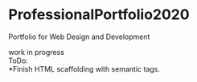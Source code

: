# ProfessionalPortfolio2020
Portfolio for Web Design and Development

work in progress  
ToDo:  
*Finish HTML scaffolding with semantic tags.
